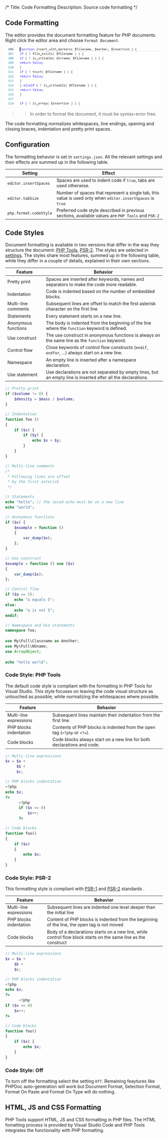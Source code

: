 /*
Title: Code Formatting
Description: Source code formatting
*/

## Code Formatting

The editor provides the document formatting feature for PHP documents. Right click the editor area and choose `Format Document`.

![PHP document format](../imgs/format-document.gif)

>> In order to format the document, it must be syntax-error free.

The code formatting normalizes whitespaces, line endings, opening and closing braces, indentation and pretty print spaces.

## Configuration

The formatting behavior is set in `settings.json`. All the relevant settings and their effects are summed up in the following table.

Setting | Effect
--- | ---
`editor.insertSpaces` | Spaces are used to indent code if `true`, tabs are used otherwise.
`editor.tabSize` | Number of spaces that represent a single tab, this value is used only when `editor.insertSpaces` is `true`
`php.format.codeStyle` | Preferred code style described in previous sections, available values are `PHP Tools` and `PSR-2`

## Code Styles

Document formatting is available in two versions that differ in the way they structure the document: [PHP Tools](##PHP-Tools), [PSR-2](##PSR-2). The styles are selected in [settings](#Configuration). The styles share most features, summed up in the following table, while they differ in a couple of details, explained in their own sections.

Feature | Behavior
--- | ---
Pretty print | Spaces are inserted after keywords, names and separators to make the code more readable.
Indentation | Code is indented based on the number of embedded blocks.
Multi-line comments | Subsequent lines are offset to match the first asterisk character on the first line
Statements | Every statement starts on a new line.
Anonymous functions | The body is indented from the beginning of the line where the `function` keyword is defined.
Use construct | The use construct in anonymous functions is always on the same line as the `function` keyword.
Control flow | Close keywords of control flow constructs (`endif`, `endfor`, ...) always start on a new line.
Namespace | An empty line is inserted after a namespace declaration.
Use statement | Use declarations are not separated by empty lines, but an empty line is inserted after all the declarations.

```php
// Pretty print
if ($volume != 0) {
    $density = $mass / $volume;
}
```

```php
// Indentation
function foo ()
{
    if ($x) {
        if ($y) {
            echo $x + $y;
        }
    }
}
```

```php
// Multi-line comments
/* 
 * Following lines are offset
 * by the first asterisk
 */
```

```php
// Statements
echo "hello"; // the secod echo must be on a new line
echo "world";
```

```php
// Anonymous functions
if ($x) {
    $example = function ()
    {
        var_dump($x);
    };
}
```

```php
// Use construct
$example = function () use ($x) 
{
    var_dump($x);
};
```

```php
// Control flow
if ($a == 5):
    echo "a equals 5";
else:
    echo "a is not 5";
endif;
```

```php
// Namespace and Use statements
namespace foo;

use My\Full\Classname as Another;
use My\Full\NSname;
use ArrayObject;

echo "hello world";
```

### Code Style: PHP Tools

The default code style is compliant with the formatting in PHP Tools for Visual Studio. This style focuses on leaving the code visual structure as untouched as possible, while normalizing the whitespaces where possible.

Feature | Behavior
--- | ---
Multi-line expressions |  Subsequent lines maintain their indentation from the first line.
PHP blocks indentation |  Contents of PHP blocks is indented from the open tag (`<?php` or `<?=`).
Code blocks |  Code blocks always start on a new line for both declarations and code.

```php
// Multi-line expressions
$x = $a +
     $b +
     $c;
```

```php
// PHP blocks indentation
<?php 
echo $x;
?>
      <?php
      if ($x == 0)
          $x++;
      ?>
```

```php
// Code blocks
function foo()
{
    if ($x)
    {
        echo $x;
    }
}
```

### Code Style: PSR-2

This formatting style is compliant with [PSR-1](https://www.php-fig.org/psr/psr-1/) and [PSR-2](https://www.php-fig.org/psr/psr-2/) standards .

Feature | Behavior
--- | ---
Multi-line expressions | Subsequent lines are indented one level deeper than the initial line
PHP blocks indentation | Content of PHP blocks is indented from the beginning of the line, the open tag is not moved
Code blocks | Body of a declarations starts on a new line, while control flow block starts on the same line as the construct

```php
// Multi-line expressions
$x = $a +
    $b +
    $c;
```

```php
// PHP blocks indentation
<?php 
echo $x;
?>
      <?php
if ($x == 0)
    $x++;
?>
```

```php
// Code blocks
function foo()
{
    if ($x) {
        echo $x;
    }
}
```

### Code Style: Off

To turn off the formatting select the setting `Off`. Remaining feaytures like PHPDoc auto-generation will work but Document Format, Selection Format, Format On Paste and Format On Type will do nothing.

## HTML, JS and CSS Formatting

PHP Tools support HTML, JS and CSS formatting in PHP files. The HTML fomatting process is provided by Visual Studio Code and PHP Tools integrates the functionality with PHP formatting.
